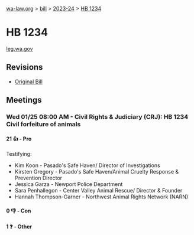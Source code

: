 [wa-law.org](/) > [bill](/bill/) > [2023-24](/bill/2023-24/) > [HB 1234](/bill/2023-24/hb/1234/)

# HB 1234
[leg.wa.gov](https://app.leg.wa.gov/billsummary?BillNumber=1234&Year=2023&Initiative=false)

## Revisions
* [Original Bill](1/)

## Meetings
### Wed 01/25 08:00 AM - Civil Rights & Judiciary (CRJ): HB 1234 Civil forfeiture of animals
#### 21 👍 - Pro
Testifying:
* Kim Koon - Pasado's Safe Haven/ Director of Investigations
* Kirsten Gregory - Pasado's Safe Haven/Animal Cruelty Response & Prevention Director
* Jessica Garza - Newport Police Department
* Sara Penhallegon - Center Valley Animal Rescue/ Director & Founder
* Hannah Thompson-Garner - Northwest Animal Rights Network (NARN)

#### 0 👎 - Con

#### 1 ❓ - Other
